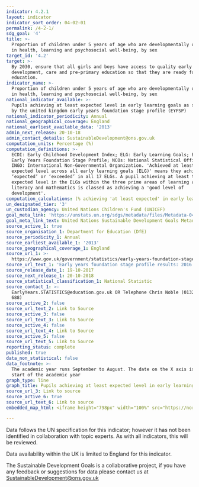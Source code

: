 ```yaml
---
indicator: 4.2.1
layout: indicator
indicator_sort_order: 04-02-01
permalink: /4-2-1/
sdg_goal: '4'
title: >-
  Proportion of children under 5 years of age who are developmentally on track
  in health, learning and psychosocial well-being, by sex
target_id: '4.2'
target: >-
  By 2030, ensure that all girls and boys have access to quality early childhood
  development, care and pre-primary education so that they are ready for primary
  education.
indicator_name: >-
  Proportion of children under 5 years of age who are developmentally on track
  in health, learning and psychosocial well-being, by sex
national_indicator_available: >-
  Pupils achieving at least expected level in early learning goals as specified
  by the united kingdom early years foundation stage profile (EYFSP)
national_indicator_periodicity: Annual
national_geographical_coverage: England
national_earliest_available_data: '2013'
admin_next_release: 20-10-18
admin_contact_details: SustainableDevelopment@ons.gov.uk
computation_units: Percentage (%)
computation_definitions: >-
  ECDI: Early Childhood Development Index; ELG: Early Learning Goals; EYFSP:
  Early Years Foundation Stage Profile; NCOs: National Statistical Offices;
  INGO: International Non-Governmental Organization. 'Achieved at least the
  expected level across all early learning goals (ELG)' means they achieved
  ‘expected’ or ‘exceeded’ in all 17 ELGs. A pupil achieving at least the
  expected level in the ELGs within the three prime areas of learning and within
  literacy and mathematics is classed as achieving a 'good level of
  development'.
computation_calculations: (% achieving 'at least expected' in early learning goals / Population)
un_designated_tier: '3'
un_custodian_agency: United Nations Children's Fund (UNICEF)
goal_meta_link: 'https://unstats.un.org/sdgs/metadata/files/Metadata-04-02-01.pdf'
goal_meta_link_text: United Nations Sustainable Development Goals Metadata (PDF 4.0 MB)
source_active_1: true
source_organisation_1: Department for Education (DfE)
source_periodicity_1: Annual
source_earliest_available_1: '2013'
source_geographical_coverage_1: England
source_url_1: >-
  https://www.gov.uk/government/statistics/early-years-foundation-stage-profile-results-2016-to-2017
source_url_text_1: 'Early years foundation stage profile results: 2016 to 2017'
source_release_date_1: 19-10-2017
source_next_release_1: 20-10-2018
source_statistical_classification_1: National Statistic
source_contact_1: >-
  EarlyYears.STATISTICS@education.gov.uk OR Telephone Chris Noble (01325 340
  688)
source_active_2: false
source_url_text_2: Link to Source
source_active_3: false
source_url_text_3: Link to Source
source_active_4: false
source_url_text_4: Link to Source
source_active_5: false
source_url_text_5: Link to Source
reporting_status: complete
published: true
data_non_statistical: false
data_footnote: >-
  The academic year runs September to August. The date on the X axis is the
  start of the academic year
graph_type: line
graph_title: Pupils achieving at least expected level in early learning goals
source_url_3: Link to source
source_active_6: true
source_url_text_6: Link to source
embedded_map_html: <iframe height="798px" width="100%" src="https://norric1admin.github.io/maptemplates/indicators/UK-4.2.1/map.html"></iframe>

---
```

Data follows the UN specification for this indicator; however it has not been identified in collaboration with topic experts. As with all indicators, this will be reviewed.
  
Data availability within the UK is limited to England for this indicator.
  
The Sustainable Development Goals is a collaborative project, if you have any feedback or suggestions for data please contact us at <SustainableDevelopment@ons.gov.uk>

